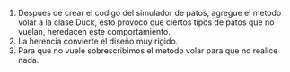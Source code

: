 1. Despues de crear el codigo del simulador de patos, agregue el metodo 
volar a la clase Duck, esto provoco que ciertos tipos de patos que 
no vuelan, heredacen este comportamiento.
2. La herencia convierte el diseño muy rigido.
3. Para que no vuele sobrescribimos el metodo volar para que no realice nada.
